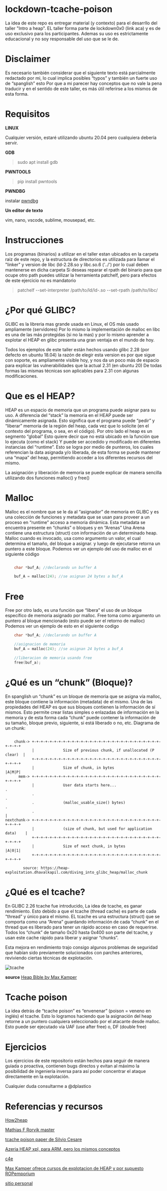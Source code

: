 # lockdown-tcache-poison

La idea de este repo es entregar material (y contexto) para el desarrllo del taller "Intro a heap". EL taller forma parte de lockdown0x0 (link aca) y es de uso exclusivo para los participantes. Ademas su uso es estrictamente educacional y no soy responsable del uso que se le de.

# Disclaimer

Es necesario también considerar que el siguiente texto está parcialmente redactado por mi, lo cual implica posibles “typos” y también un fuerte uso de “spanglish” esto Por que a mi parecer hay conceptos que no vale la pena traducir y en el sentido de este taller, es más útil referirse a los mismos de esta forma.

# Requisitos

**LINUX**

Cualquier versión, estaré utilizando ubuntu 20.04 pero cualquiera debería servir.

**GDB**

> sudo apt install gdb

**PWNTOOLS**

> pip install pwntools

**PWNDBG**

instalar [pwndbg](https://github.com/pwndbg/pwndbg)

**Un editor de texto**

vim, nano, vscode, sublime, mousepad, etc.

# Instrucciones

Los programas (binarios) a utilizar en el taller estan ubicados en la carpeta raiz de este repo, y la estructura de directorios es utilizada para llamar el "linker" y version de libc (ld-2.28.so y libc.so.6 ('../') por lo cual deben mantenerse en dicha carpeta
Si deseas reparar el rpath del binario para que ocupe otro path puedes utilizar la herramienta patchelf, pero para efectos de este ejercicio no es mandatorio

> patchelf --set-interpreter /path/to/ld/ld-.so --set-rpath /path/to/libc/

# ¿Por qué GLIBC?

GLIBC es la libreria mas grande usada en Linux, el OS más usado ampliamente (servidores) Por lo mismo la implementación de malloc en libc es una de las más protegidas (si no la mas) y por lo mismo aprender a explotar el HEAP en glibc presenta una gran ventaja en el mundo de hoy. 

Todos los ejemplos de este taller están hechos usando glibc 2.28 (por defecto en ubuntu 18.04) la razón de elegir esta version es por que sigue con soporte, es ampliamente visible hoy, y nos da un poco más de espacio para explicar las vulnerabilidades que la actual 2.31 (en ubuntu 20) De todas formas las mismas técnicas son aplicables para 2.31 con algunas modificaciones.

# Que es el HEAP?

HEAP es un espacio de memoria que un programa puede asignar para su uso. A diferencia del “stack” la memoria en el HEAP puede ser dinámicamente asignada. Esto significa que el programa puede “pedir” y “liberar” memoria de la región del heap, cada vez que lo solicite (en el contexto del programa, o sea, en el código). Por otro lado el heap es un segmento “global” Esto quiere decir que no está ubicado en la función que lo ejecuta (como el stack) Y puede ser accedido y modificado en diferentes instancias del “runtime”. Esto se logra por medio de punteros, los cuales referencian la data asignada y/o liberada, de esta forma se puede mantener una “mapa” del heap, permitiendo acceder a los diferentes recursos del mismo.

La asignación y liberación de memoria se puede explicar de manera sencilla utilizando dos funciones malloc() y free()

# Malloc

Malloc es el nombre que se le da al “asignador” de memoria en GLIBC y es una colección de funciones y metadata que se usan para proveer a un proceso en “runtime” acceso a memoria dinámica. Esta metadata se encuentra presente en “chunks” o bloques y en “Arenas” Una Arena contiene una estructura (struct) con información de un determinado heap. 
Malloc cuando es invocado, usa como argumento un valor, el cual determina el tamaño, del bloque a asignar. y luego de ejecutarse retorna un puntero a este bloque. Podemos ver un ejemplo del uso de malloc en el siguiente código

```c

    char *buf_A; //declarando un buffer A

    buf_A = malloc(24); //se asignan 24 bytes a buf_A
```
# Free 

Free por otro lado, es una función que “libera” el uso de un bloque específico de memoria asignado por malloc. Free toma como argumento un puntero al bloque mencionado (esto puede ser el retorno de malloc)
Podemos ver un ejemplo de esto en el siguiente codigo
```c
    char *buf_A; //declarando un buffer A

    //asignacion de memoria   
    buf_A = malloc(24); //se asignan 24 bytes a buf_A

    //liberacion de memoria usando free
    free(buf_a);
```

# ¿Qué es un “chunk” (Bloque)?

En spanglish un “chunk” es un bloque de memoria que se asigna vía malloc, este bloque contiene la información (metadata) de el mismo. Una de las propiedades del HEAP es que sus bloques contienen la información de sí mismos. Esto permite crear listas simples o enlazadas de información en la memoria y de esta forma cada “chunk” puede contener la información de su tamaño, bloque previo, siguiente, si está liberado o no, etc.
Diagrama de un chunk:
```

    chunk-> +-+-+-+-+-+-+-+-+-+-+-+-+-+-+-+-+-+-+-+-+-+-+-+-+-+-+-+-+-+-+-+-+
            |             Size of previous chunk, if unallocated (P clear)  |
            +-+-+-+-+-+-+-+-+-+-+-+-+-+-+-+-+-+-+-+-+-+-+-+-+-+-+-+-+-+-+-+-+
            |             Size of chunk, in bytes                     |A|M|P|
      mem-> +-+-+-+-+-+-+-+-+-+-+-+-+-+-+-+-+-+-+-+-+-+-+-+-+-+-+-+-+-+-+-+-+
            |             User data starts here...                          .
            .                                                               .
            .             (malloc_usable_size() bytes)                      .
            .                                                               |
nextchunk-> +-+-+-+-+-+-+-+-+-+-+-+-+-+-+-+-+-+-+-+-+-+-+-+-+-+-+-+-+-+-+-+-+
            |             (size of chunk, but used for application data)    |
            +-+-+-+-+-+-+-+-+-+-+-+-+-+-+-+-+-+-+-+-+-+-+-+-+-+-+-+-+-+-+-+-+
            |             Size of next chunk, in bytes                |A|0|1|
            +-+-+-+-+-+-+-+-+-+-+-+-+-+-+-+-+-+-+-+-+-+-+-+-+-+-+-+-+-+-+-+-+
```
            
            source: https://heap-exploitation.dhavalkapil.com/diving_into_glibc_heap/malloc_chunk

# ¿Qué es el tcache?

En GLIBC 2.26 tcache fue introducido, La idea de tcache, es ganar rendimiento. Esto debido a que el tcache (thread cache) es parte de cada “thread” y único para el mismo. EL tcache es una estructura (struct) que se comporta como una “Arena” guardando información de cada “chunk” en el thread que es liberado para tener un rápido acceso en caso de requerirse. Todos los “chunk” de tamaño 0x20 hasta 0x400 son parte del tcache, y usan este cache rápido para liberar y asignar “chunks”.

Esta mejora en rendimiento trajo consigo algunos problemas de seguridad que habían sido previamente solucionados con parches anteriores, reviviendo ciertas técnicas de explotación.

![tcache](https://i.imgur.com/O41t29O.png)

**source** [Heap Bible by Max Kamper](https://www.udemy.com/course/linux-heap-exploitation-part-1/)

# Tcache poison

La idea detrás de “tcache poison” es “envenenar” (poison = veneno en inglés) el tcache. Esto lo logramos haciendo que la asignación del heap retorne a un puntero cualquiera seleccionado por el atacante desde malloc. Esto puede ser ejecutado vía UAF (use after free) o,  DF (double free)

# Ejercicios

Los ejercicios de este repositorio están hechos para seguir de manera guiada o proactiva, contienen bugs directos y evitan al máximo la posibilidad de ingeniería inversa para así poder concentrar el ataque directamente en la explotación.

Cualquier duda consultarme a @dplastico

# Referencias y recursos
[How2heap](https://github.com/shellphish/how2heap)

[Mathias F Rorvik master](https://www.duo.uio.no/bitstream/handle/10852/69062/7/mymaster.pdf)

[tcache poison paper de Silvio Cesare](https://drive.google.com/file/d/1XpdruvtC1qW0OKLxO8FaqU9XCl8O_SON/view)

[Azeria HEAP xpl, para ARM, pero los mismos conceptos](https://azeria-labs.com/heap-exploitation-part-1-understanding-the-glibc-heap-implementation/)

[c4e](https://c4ebt.github.io/)

[Max Kamper ofrece cursos de explotacion de HEAP y por supuesto ROPemporium](https://ropemporium.com)

[sitio personal](https://github.dplastico.io)
